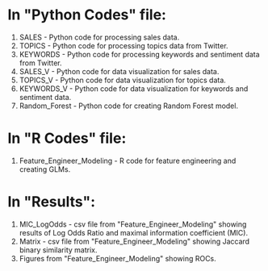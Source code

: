 # In "Python Codes" file:

1. SALES - Python code for processing sales data.
2. TOPICS - Python code for processing topics data from Twitter.
3. KEYWORDS - Python code for processing keywords and sentiment data from Twitter.
4. SALES_V - Python code for data visualization for sales data. 
5. TOPICS_V - Python code for data visualization for topics data.
6. KEYWORDS_V - Python code for data visualization for keywords and sentiment data.
7. Random_Forest - Python code for creating Random Forest model.

# In "R Codes" file:
1. Feature_Engineer_Modeling - R code for feature engineering and creating GLMs.

# In "Results":
1. MIC_LogOdds - csv file from "Feature_Engineer_Modeling" showing results of Log Odds Ratio and maximal information coefficient (MIC).
2. Matrix - csv file from "Feature_Engineer_Modeling" showing Jaccard binary similarity matrix.
3. Figures from "Feature_Engineer_Modeling" showing ROCs.


